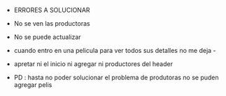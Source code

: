 * ERRORES A SOLUCIONAR

* No se ven las productoras
* No se puede actualizar
* cuando entro en una pelicula para ver todos sus detalles no me deja -
* apretar ni el inicio ni agregar ni productores del header

* PD : hasta no poder solucionar el problema de produtoras no se puden agregar pelis